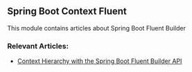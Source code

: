 ## Spring Boot Context Fluent

This module contains articles about Spring Boot Fluent Builder

### Relevant Articles:

- [Context Hierarchy with the Spring Boot Fluent Builder API](http://www.baeldung.com/spring-boot-context-hierarchy)
